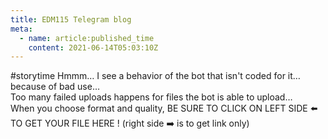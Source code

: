 ```yaml
---
title: EDM115 Telegram blog
meta:
  - name: article:published_time
    content: 2021-06-14T05:03:10Z
---
```


#storytime Hmmm… I see a behavior of the bot that isn't coded for it… because of bad use…  
Too many failed uploads happens for files the bot is able to upload…  
When you choose format and quality, BE SURE TO CLICK ON LEFT SIDE :arrow_left: TO GET YOUR FILE HERE ! (right side :arrow_right: is to get link only)
